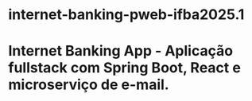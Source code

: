 # internet-banking-pweb-ifba2025.1
# Internet Banking App - Aplicação fullstack com Spring Boot, React e microserviço de e-mail.
